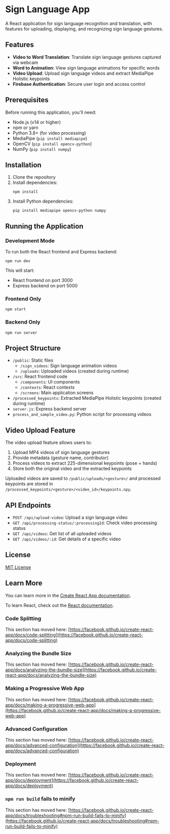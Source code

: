 # Sign Language App

A React application for sign language recognition and translation, with features for uploading, displaying, and recognizing sign language gestures.

## Features

- **Video to Word Translation**: Translate sign language gestures captured via webcam
- **Word to Animation**: View sign language animations for specific words
- **Video Upload**: Upload sign language videos and extract MediaPipe Holistic keypoints
- **Firebase Authentication**: Secure user login and access control

## Prerequisites

Before running this application, you'll need:

- Node.js (v14 or higher)
- npm or yarn
- Python 3.8+ (for video processing)
- MediaPipe (`pip install mediapipe`)
- OpenCV (`pip install opencv-python`)
- NumPy (`pip install numpy`)

## Installation

1. Clone the repository
2. Install dependencies:
   ```
   npm install
   ```
3. Install Python dependencies:
   ```
   pip install mediapipe opencv-python numpy
   ```

## Running the Application

### Development Mode

To run both the React frontend and Express backend:

```
npm run dev
```

This will start:
- React frontend on port 3000
- Express backend on port 5000

### Frontend Only

```
npm start
```

### Backend Only

```
npm run server
```

## Project Structure

- `/public`: Static files
  - `/sign_videos`: Sign language animation videos
  - `/uploads`: Uploaded videos (created during runtime)
- `/src`: React frontend code
  - `/components`: UI components
  - `/contexts`: React contexts
  - `/screens`: Main application screens
- `/processed_keypoints`: Extracted MediaPipe Holistic keypoints (created during runtime)
- `server.js`: Express backend server
- `process_and_sample_video.py`: Python script for processing videos

## Video Upload Feature

The video upload feature allows users to:
1. Upload MP4 videos of sign language gestures
2. Provide metadata (gesture name, contributor)
3. Process videos to extract 225-dimensional keypoints (pose + hands)
4. Store both the original video and the extracted keypoints

Uploaded videos are saved to `/public/uploads/<gesture>/` and processed keypoints are stored in `/processed_keypoints/<gesture>/<video_id>/keypoints.npy`.

## API Endpoints

- `POST /api/upload-video`: Upload a sign language video
- `GET /api/processing-status/:processingId`: Check video processing status
- `GET /api/videos`: Get list of all uploaded videos
- `GET /api/videos/:id`: Get details of a specific video

## License

[MIT License](LICENSE)

## Learn More

You can learn more in the [Create React App documentation](https://facebook.github.io/create-react-app/docs/getting-started).

To learn React, check out the [React documentation](https://reactjs.org/).

### Code Splitting

This section has moved here: [https://facebook.github.io/create-react-app/docs/code-splitting](https://facebook.github.io/create-react-app/docs/code-splitting)

### Analyzing the Bundle Size

This section has moved here: [https://facebook.github.io/create-react-app/docs/analyzing-the-bundle-size](https://facebook.github.io/create-react-app/docs/analyzing-the-bundle-size)

### Making a Progressive Web App

This section has moved here: [https://facebook.github.io/create-react-app/docs/making-a-progressive-web-app](https://facebook.github.io/create-react-app/docs/making-a-progressive-web-app)

### Advanced Configuration

This section has moved here: [https://facebook.github.io/create-react-app/docs/advanced-configuration](https://facebook.github.io/create-react-app/docs/advanced-configuration)

### Deployment

This section has moved here: [https://facebook.github.io/create-react-app/docs/deployment](https://facebook.github.io/create-react-app/docs/deployment)

### `npm run build` fails to minify

This section has moved here: [https://facebook.github.io/create-react-app/docs/troubleshooting#npm-run-build-fails-to-minify](https://facebook.github.io/create-react-app/docs/troubleshooting#npm-run-build-fails-to-minify)
